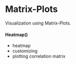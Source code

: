 # Matrix-Plots
Visualization using Matrix-Plots.

#### Heatmap()
- heatmap
- customizing
- plotting correlation matrix
